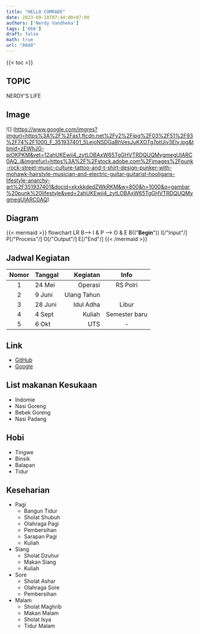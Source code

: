 ```yaml
---
title: "HELLO COMRADE"
date: 2023-09-18T07:44:00+07:00
authors: ['Nerdy Vandheka']
tags: ['666']
draft: false
math: true
url: "0048"
---
```

{{< toc >}}

## TOPIC
NERDY'S LIFE

## Image
![]
(https://www.google.com/imgres?imgurl=https%3A%2F%2Fas1.ftcdn.net%2Fv2%2Fjpg%2F03%2F51%2F93%2F74%2F1000_F_351937401_5LejoNSDGaBhVesJuKXOTg7ptUjv3Ely.jpg&tbnid=zEWhJG-pjOKPKM&vet=12ahUKEwji4_zytLOBAxW65TgGHVTRDQUQMygmegUIARC0AQ..i&imgrefurl=https%3A%2F%2Fstock.adobe.com%2Fimages%2Fpunk-rock-street-music-culture-tattoo-and-t-shirt-design-punker-with-mohawk-hairstyle-musician-and-electric-guitar-guitarist-hooligans-lifestyle-anarchy-art%2F351937401&docid=xkxkkdedZWkRKM&w=800&h=1000&q=gambar%20punk%20lifestyle&ved=2ahUKEwji4_zytLOBAxW65TgGHVTRDQUQMygmegUIARC0AQ)

## Diagram 
{{< mermaid >}}
flowchart LR
  B--> I & P --> O & E
  B(("<b>Begin</b>"))
  I[/"Input"/]
  P[/"Process"/]
  O[/"Output"/]
  E[/"End"/]
{{< /mermaid >}}

## Jadwal Kegiatan 
Nomor | Tanggal | Kegiatan | Info
:-: | :- | -: | :-:
1 | 24 Mei | Operasi| RS Polri
2 | 9 Juni | Ulang Tahun | 
3 | 28 Juni | Idul Adha | Libur
4 | 4 Sept | Kuliah | Semester baru
5 | 6 Okt | UTS | -

## Link
+ [GitHub](https://nerdyvandheka.github.io/lecture-notes/)
+ [Google](https://www.Google.com)

## List makanan Kesukaan
+ Indomie
+ Nasi Goreng
+ Bebek Goreng
+ Nasi Padang

## Hobi
+ Tingwe
+ Binsik
+ Balapan
+ Tidur

## Keseharian
+ Pagi
  - Bangun Tidur
  - Sholat Shubuh
  - Olahraga Pagi
  - Pembersihan
  - Sarapan Pagi
  - Kuliah
+ Siang
  - Sholat Dzuhur
  - Makan Siang
  - Kuliah
+ Sore
  - Sholat Ashar
  - Olahraga Sore
  - Pembersihan
+ Malam
  - Sholat Maghrib
  - Makan Malam
  - Sholat Isya
  - Tidur Malam